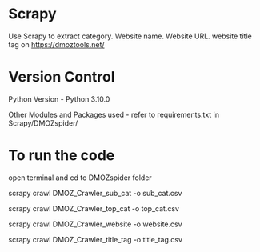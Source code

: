 # Scrapy
Use Scrapy to extract category. Website name. Website URL. website title tag on https://dmoztools.net/

# Version Control
Python Version - Python 3.10.0

Other Modules and Packages used - refer to requirements.txt in Scrapy/DMOZspider/

# To run the code
open terminal and cd to DMOZspider folder

scrapy crawl DMOZ_Crawler_sub_cat -o sub_cat.csv

scrapy crawl DMOZ_Crawler_top_cat -o top_cat.csv

scrapy crawl DMOZ_Crawler_website -o website.csv

scrapy crawl DMOZ_Crawler_title_tag -o title_tag.csv

